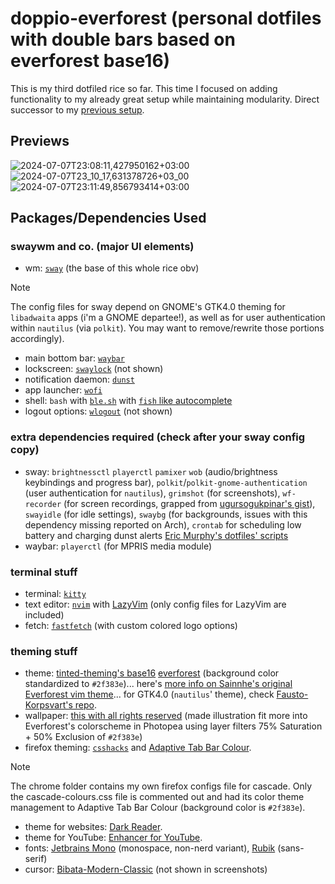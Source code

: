 # doppio-everforest (personal dotfiles with double bars based on everforest base16)
This is my third dotfiled rice so far. This time I focused on adding functionality to my already great setup while maintaining modularity. Direct successor to my [previous setup](https://github.com/eeelbrens/frieren-everforest).

## Previews
![2024-07-07T23:08:11,427950162+03:00](https://github.com/eeelbrens/doppio-everforest/assets/130598002/0154b095-b555-41df-b8bc-74a49948daf3)
![2024-07-07T23_10_17,631378726+03_00](https://github.com/eeelbrens/doppio-everforest/assets/130598002/b794c0ae-f38c-4511-8ad8-853ccdd48b58)
![2024-07-07T23:11:49,856793414+03:00](https://github.com/eeelbrens/doppio-everforest/assets/130598002/9fe3e13d-8734-4374-a48a-3a0b264ff7b3)


## Packages/Dependencies Used
### swaywm and co. (major UI elements)
- wm: [`sway`](https://github.com/swaywm/sway) (the base of this whole rice obv)    
> [!NOTE]
> The config files for sway depend on GNOME's GTK4.0 theming for `libadwaita` apps (i'm a GNOME departee!), as well as for user authentication within `nautilus` (via `polkit`). You may want to remove/rewrite those portions accordingly).
- main bottom bar: [`waybar`](https://github.com/Alexays/Waybar)
- lockscreen: [`swaylock`](https://github.com/swaywm/swaylock) (not shown)
- notification daemon: [`dunst`](https://github.com/dunst-project/dunst)
- app launcher: [`wofi`](https://sr.ht/~scoopta/wofi/)
- shell: `bash` with [`ble.sh`](https://github.com/akinomyoga/ble.sh) with [`fish` like autocomplete](https://harduex.com/blog/fish-like-autosuggestions-in-bash-shell/)
- logout options: [`wlogout`](https://github.com/ArtsyMacaw/wlogout) (not shown)

### extra dependencies required (check after your sway config copy)
- sway: `brightnessctl` `playerctl` `pamixer` `wob` (audio/brightness keybindings and progress bar), `polkit`/`polkit-gnome-authentication` (user authentication for `nautilus`), `grimshot` (for screenshots), `wf-recorder` (for screen recordings, grapped from [ugursogukpinar's gist](https://gist.github.com/ugursogukpinar/f390d9f4c829fb1b05fc74a12dd482bb)), `swayidle` (for idle settings), `swaybg` (for backgrounds, issues with this dependency missing reported on Arch), `crontab` for scheduling low battery and charging dunst alerts [Eric Murphy's dotfiles' scripts](https://github.com/ericmurphyxyz/dotfiles/tree/master/.local/bin)
- waybar: `playerctl` (for MPRIS media module)

### terminal stuff
- terminal: [`kitty`](https://github.com/kovidgoyal/kitty)
- text editor: [`nvim`](https://github.com/neovim/neovim) with [LazyVim](https://github.com/LazyVim/LazyVim) (only config files for LazyVim are included)
- fetch: [`fastfetch`](https://github.com/fastfetch-cli/fastfetch) (with custom colored logo options)

### theming stuff
- theme: [tinted-theming's base16](https://github.com/tinted-theming/home) [everforest](https://tinted-theming.github.io/base16-gallery/) (background color standardized to `#2f383e`)... here's [more info on Sainnhe's original Everforest vim theme](https://github.com/sainnhe/everforest)... for GTK4.0 (`nautilus`' theme), check [Fausto-Korpsvart's repo](https://github.com/Fausto-Korpsvart/Everforest-GTK-Theme).
- wallpaper: [this with all rights reserved](https://wall.alphacoders.com/big.php?i=1350405) (made illustration fit more into Everforest's colorscheme in Photopea using layer filters 75% Saturation + 50% Exclusion of `#2f383e`)
- firefox theming: [`csshacks`](https://mrotherguy.github.io/firefox-csshacks/) and [Adaptive Tab Bar Colour](https://github.com/easonwong-de/Adaptive-Tab-Bar-Colour).
> [!NOTE]
> The chrome folder contains my own firefox configs file for cascade. Only the cascade-colours.css file is commented out and had its color theme management to Adaptive Tab Bar Colour (background color is `#2f383e`).
- theme for websites: [Dark Reader](https://addons.mozilla.org/en-US/firefox/addon/darkreader/?utm_source=addons.mozilla.org&utm_medium=referral&utm_content=search).
- theme for YouTube: [Enhancer for YouTube](https://www.mrfdev.com/enhancer-for-youtube).
- fonts: [Jetbrains Mono](https://github.com/JetBrains/JetBrainsMono) (monospace, non-nerd variant), [Rubik](https://fonts.google.com/specimen/Rubik) (sans-serif)
- cursor: [Bibata-Modern-Classic](https://www.bibata.live/) (not shown in screenshots)
